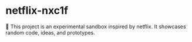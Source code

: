﻿# netflix-nxc1f

🚀 This project is an experimental sandbox inspired by netflix.
It showcases random code, ideas, and prototypes.
